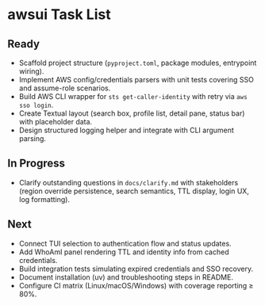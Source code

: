 # awsui Task List

## Ready
- Scaffold project structure (`pyproject.toml`, package modules, entrypoint wiring).
- Implement AWS config/credentials parsers with unit tests covering SSO and assume-role scenarios.
- Build AWS CLI wrapper for `sts get-caller-identity` with retry via `aws sso login`.
- Create Textual layout (search box, profile list, detail pane, status bar) with placeholder data.
- Design structured logging helper and integrate with CLI argument parsing.

## In Progress
- Clarify outstanding questions in `docs/clarify.md` with stakeholders (region override persistence, search semantics, TTL display, login UX, log formatting).

## Next
- Connect TUI selection to authentication flow and status updates.
- Add WhoAmI panel rendering TTL and identity info from cached credentials.
- Build integration tests simulating expired credentials and SSO recovery.
- Document installation (uv) and troubleshooting steps in README.
- Configure CI matrix (Linux/macOS/Windows) with coverage reporting ≥ 80%.
